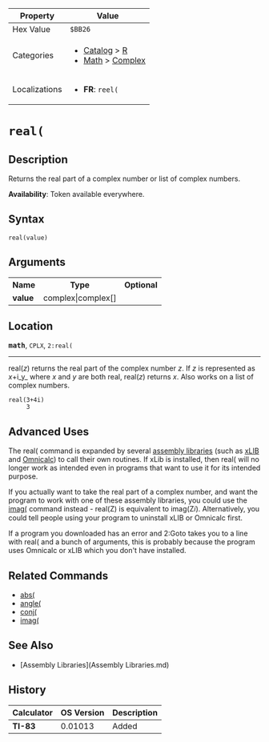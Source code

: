 | Property      | Value |
|---------------|-------|
| Hex Value     | `$BB26`|
| Categories    | <ul><li>[Catalog](<../categories/Catalog.md>) > [R](<../categories/Catalog.md#R>)</li><li>[Math](<../categories/Math.md>) > [Complex](<../categories/Math.md#Complex>)</li></ul> |
| Localizations | <ul><li><b>FR</b>: `reel(`</li></ul> |

# `real(`

## Description
Returns the real part of a complex number or list of complex numbers.


<b>Availability</b>: Token available everywhere.

## Syntax
`real(value)`

## Arguments
<table>
<tr><th>Name</th><th>Type</th><th>Optional</th></tr>

<tr><td><b>value</b></td><td>complex|complex[]</td><td></td></tr>

</table>

## Location
<tt><kbd><b>math</b></kbd></tt>, `CPLX`, `2:real(`
<hr>

real(_z_) returns the real part of the complex number _z_. If _z_ is represented as _x_+i_y_ where _x_ and _y_ are both real, real(_z_) returns _x_. Also works on a list of complex numbers.

```ti-basic
real(3+4i)
     3
```

## Advanced Uses

The real( command is expanded by several [assembly libraries](asmlibs) (such as [xLIB](xLIB.md) and [Omnicalc](Omnicalc.md)) to call their own routines. If xLib is installed, then real( will no longer work as intended even in programs that want to use it for its intended purpose.

If you actually want to take the real part of a complex number, and want the program to work with one of these assembly libraries, you could use the [imag(](imag\(.md) command instead - real(Z) is equivalent to imag(Z𝑖). Alternatively, you could tell people using your program to uninstall xLIB or Omnicalc first.

If a program you downloaded has an error and 2:Goto takes you to a line with real( and a bunch of arguments, this is probably because the program uses Omnicalc or xLIB which you don't have installed.

## Related Commands

*   [abs(](abs\(.md)
*   [angle(](angle\(.md)
*   [conj(](conj\(.md)
*   [imag(](imag\(.md)

## See Also

*   [Assembly Libraries](Assembly Libraries.md)

## History
| Calculator | OS Version | Description |
|------------|------------|-------------|
| <b>TI-83</b> | 0.01013 | Added |


